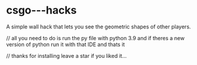 # csgo---hacks
A simple wall hack that lets you see the geometric shapes of other players.


// all you need to do is run the py file with python 3.9 and if theres a new version of python run it with that IDE and thats it 


// thanks for installing leave a star if you liked it...

